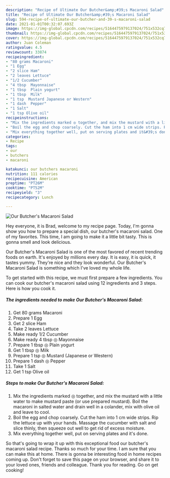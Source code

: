 ```yaml
---
description: "Recipe of Ultimate Our Butcher&amp;#39;s Macaroni Salad"
title: "Recipe of Ultimate Our Butcher&amp;#39;s Macaroni Salad"
slug: 594-recipe-of-ultimate-our-butcher-and-39-s-macaroni-salad
date: 2021-01-01T00:32:07.693Z
image: https://img-global.cpcdn.com/recipes/5164475979137024/751x532cq70/our-butchers-macaroni-salad-recipe-main-photo.jpg
thumbnail: https://img-global.cpcdn.com/recipes/5164475979137024/751x532cq70/our-butchers-macaroni-salad-recipe-main-photo.jpg
cover: https://img-global.cpcdn.com/recipes/5164475979137024/751x532cq70/our-butchers-macaroni-salad-recipe-main-photo.jpg
author: Juan Coleman
ratingvalue: 4.5
reviewcount: 33874
recipeingredient:
- "80 grams Macaroni"
- "1 Egg"
- "2 slice Ham"
- "2 leaves Lettuce"
- "1/2 Cucumber"
- "4 tbsp  Mayonnaise"
- "1 tbsp  Plain yogurt"
- "1 tbsp  Milk"
- "1 tsp  Mustard Japanese or Western"
- "1 dash  Pepper"
- "1 Salt"
- "1 tsp Olive oil"
recipeinstructions:
- "Mix the ingredients marked ◎ together, and mix the mustard with a little water to make mustard paste (or use prepared mustard). Boil the macaroni in salted water and drain well in a colander, mix with olive oil and leave to cool."
- "Boil the egg and chop coarsely. Cut the ham into 1 cm wide strips. Rip the lettuce up with your hands. Massage the cucumber with salt and slice thinly, then squeeze out well to get rid of excess moisture."
- "Mix everything together well, put on serving plates and it&#39;s done."
categories:
- Recipe
tags:
- our
- butchers
- macaroni

katakunci: our butchers macaroni 
nutrition: 111 calories
recipecuisine: American
preptime: "PT26M"
cooktime: "PT52M"
recipeyield: "3"
recipecategory: Lunch

---
```



![Our Butcher&#39;s Macaroni Salad](https://img-global.cpcdn.com/recipes/5164475979137024/751x532cq70/our-butchers-macaroni-salad-recipe-main-photo.jpg)

Hey everyone, it is Brad, welcome to my recipe page. Today, I'm gonna show you how to prepare a special dish, our butcher&#39;s macaroni salad. One of my favorites. This time, I am going to make it a little bit tasty. This is gonna smell and look delicious.



Our Butcher&#39;s Macaroni Salad is one of the most favored of recent trending foods on earth. It's enjoyed by millions every day. It is easy, it is quick, it tastes yummy. They're nice and they look wonderful. Our Butcher&#39;s Macaroni Salad is something which I've loved my whole life.


To get started with this recipe, we must first prepare a few ingredients. You can cook our butcher&#39;s macaroni salad using 12 ingredients and 3 steps. Here is how you cook it.

<!--inarticleads1-->

##### The ingredients needed to make Our Butcher&#39;s Macaroni Salad:

1. Get 80 grams Macaroni
1. Prepare 1 Egg
1. Get 2 slice Ham
1. Take 2 leaves Lettuce
1. Make ready 1/2 Cucumber
1. Make ready 4 tbsp ◎ Mayonnaise
1. Prepare 1 tbsp ◎ Plain yogurt
1. Get 1 tbsp ◎ Milk
1. Prepare 1 tsp ◎ Mustard (Japanese or Western)
1. Prepare 1 dash ◎ Pepper
1. Take 1 Salt
1. Get 1 tsp Olive oil




<!--inarticleads2-->

##### Steps to make Our Butcher&#39;s Macaroni Salad:

1. Mix the ingredients marked ◎ together, and mix the mustard with a little water to make mustard paste (or use prepared mustard). Boil the macaroni in salted water and drain well in a colander, mix with olive oil and leave to cool.
1. Boil the egg and chop coarsely. Cut the ham into 1 cm wide strips. Rip the lettuce up with your hands. Massage the cucumber with salt and slice thinly, then squeeze out well to get rid of excess moisture.
1. Mix everything together well, put on serving plates and it&#39;s done.




So that's going to wrap it up with this exceptional food our butcher&#39;s macaroni salad recipe. Thanks so much for your time. I am sure that you can make this at home. There is gonna be interesting food in home recipes coming up. Don't forget to save this page on your browser, and share it to your loved ones, friends and colleague. Thank you for reading. Go on get cooking!

